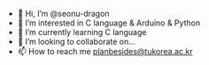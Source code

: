 - 👋 Hi, I’m @seonu-dragon
- 👀 I’m interested in C language & Arduino & Python
- 🌱 I’m currently learning C language
- 💞️ I’m looking to collaborate on...
- 📫 How to reach me planbesides@tukorea.ac.kr

<!---
seonu-dragon/seonu-dragon is a ✨ special ✨ repository because its `README.md` (this file) appears on your GitHub profile.
You can click the Preview link to take a look at your changes.
--->
